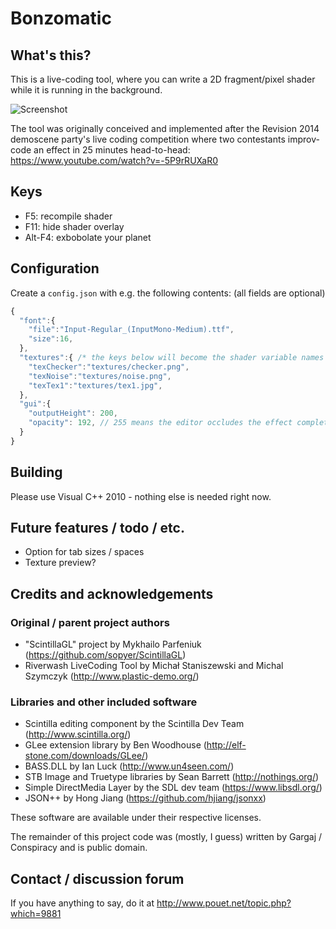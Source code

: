 # Bonzomatic

## What's this?
This is a live-coding tool, where you can write a 2D fragment/pixel shader while it is running in the background.

![Screenshot](http://i.imgur.com/ohdzWmDl.jpg)

The tool was originally conceived and implemented after the Revision 2014 demoscene party's live coding competition where two contestants improv-code an effect in 25 minutes head-to-head: https://www.youtube.com/watch?v=-5P9rRUXaR0

## Keys
- F5: recompile shader
- F11: hide shader overlay
- Alt-F4: exbobolate your planet

## Configuration
Create a ```config.json``` with e.g. the following contents: (all fields are optional)
``` javascript
{
  "font":{
    "file":"Input-Regular_(InputMono-Medium).ttf",
    "size":16,
  },
  "textures":{ /* the keys below will become the shader variable names */
    "texChecker":"textures/checker.png",
    "texNoise":"textures/noise.png",
    "texTex1":"textures/tex1.jpg",
  },
  "gui":{
    "outputHeight": 200,
    "opacity": 192, // 255 means the editor occludes the effect completely, 0 means the editor is fully transparent
  }
}
```

## Building
Please use Visual C++ 2010 - nothing else is needed right now.

## Future features / todo / etc.
- Option for tab sizes / spaces
- Texture preview?

## Credits and acknowledgements
### Original / parent project authors
- "ScintillaGL" project by Mykhailo Parfeniuk (https://github.com/sopyer/ScintillaGL)
- Riverwash LiveCoding Tool by Michał Staniszewski and Michal Szymczyk (http://www.plastic-demo.org/)

### Libraries and other included software
- Scintilla editing component by the Scintilla Dev Team (http://www.scintilla.org/)
- GLee extension library by Ben Woodhouse (http://elf-stone.com/downloads/GLee/)
- BASS.DLL by Ian Luck (http://www.un4seen.com/)
- STB Image and Truetype libraries by Sean Barrett (http://nothings.org/)
- Simple DirectMedia Layer by the SDL dev team (https://www.libsdl.org/)
- JSON++ by Hong Jiang (https://github.com/hjiang/jsonxx)
 
These software are available under their respective licenses.

The remainder of this project code was (mostly, I guess) written by Gargaj / Conspiracy and is public domain.

## Contact / discussion forum
If you have anything to say, do it at http://www.pouet.net/topic.php?which=9881
